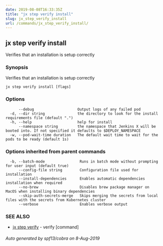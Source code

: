 ```yaml
---
date: 2019-08-08T16:33:35Z
title: "jx step verify install"
slug: jx_step_verify_install
url: /commands/jx_step_verify_install/
---
```

## jx step verify install

Verifies that an installation is setup correctly

### Synopsis

Verifies that an installation is setup correctly

```
jx step verify install [flags]
```

### Options

```
      --debug                    Output logs of any failed pod
  -d, --dir string               the directory to look for the install requirements file (default ".")
  -h, --help                     help for install
      --namespace string         the namespace that Jenkins X will be booted into. If not specified it defaults to $DEPLOY_NAMESPACE
  -w, --pod-wait-time duration   The default wait time to wait for the pods to be ready (default 1s)
```

### Options inherited from parent commands

```
  -b, --batch-mode                Runs in batch mode without prompting for user input (default true)
      --config-file string        Configuration file used for installation
      --install-dependencies      Enables automatic dependencies installation when required
      --no-brew                   Disables brew package manager on MacOS when installing binary dependencies
      --skip-auth-secrets-merge   Skips merging the secrets from local files with the secrets from Kubernetes cluster
      --verbose                   Enables verbose output
```

### SEE ALSO

* [jx step verify](/commands/jx_step_verify/)	 - verify [command]

###### Auto generated by spf13/cobra on 8-Aug-2019
